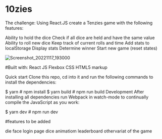 # 10zies

The challenge:
Using React.JS create a Tenzies game with the following features:

Ability to hold the dice
Check if all dice are held and have the same value
Ability to roll new dice
Keep track of current rolls and time
Add stats to localStorage
Display stats
Determine winner
Start new game (reset states)


![Screenshot_20221117_193000](https://user-images.githubusercontent.com/78549024/202468217-fa118841-f803-4d06-a318-32bf611538cc.png)



#Built with:
React JS
Flexbox
CSS
HTML5 markup

Quick start
Clone this repo, cd into it and run the following commands to install the dependencies:

$ yarn # npm install
$ yarn build # npm run build
Development
After installing all dependencies run Webpack in watch-mode to continually compile the JavaScript as you work:

$ yarn dev # npm run dev

#features to be added

die face
login page 
dice animatiom
leaderboard
othervariat of the game
